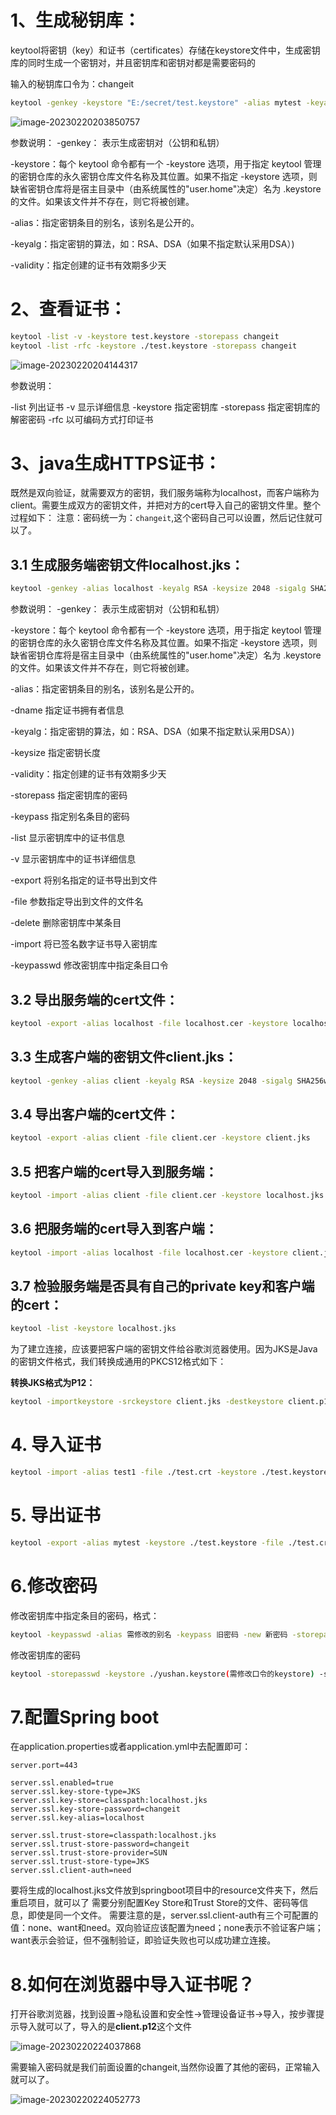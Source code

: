 # 1、生成秘钥库：

keytool将密钥（key）和证书（certificates）存储在keystore文件中，生成密钥库的同时生成一个密钥对，并且密钥库和密钥对都是需要密码的

输入的秘钥库口令为：changeit

```sh
keytool -genkey -keystore "E:/secret/test.keystore" -alias mytest -keyalg RSA -validity 365
```

![image-20230220203850757](E:\magic-book\javaee\java\https双休认证.assets\image-20230220203850757.png)

参数说明：
-genkey： 表示生成密钥对（公钥和私钥）

-keystore：每个 keytool 命令都有一个 -keystore 选项，用于指定 keytool 管理的密钥仓库的永久密钥仓库文件名称及其位置。如果不指定 -keystore 选项，则缺省密钥仓库将是宿主目录中（由系统属性的"user.home"决定）名为 .keystore 的文件。如果该文件并不存在，则它将被创建。

-alias：指定密钥条目的别名，该别名是公开的。

-keyalg：指定密钥的算法，如：RSA、DSA（如果不指定默认采用DSA）)

-validity：指定创建的证书有效期多少天

# 2、查看证书：

```sh
keytool -list -v -keystore test.keystore -storepass changeit
keytool -list -rfc -keystore ./test.keystore -storepass changeit
```

![image-20230220204144317](E:\magic-book\javaee\java\https双休认证.assets\image-20230220204144317.png)

参数说明：

-list 列出证书
-v 显示详细信息
-keystore 指定密钥库
-storepass 指定密钥库的解密密码
-rfc 以可编码方式打印证书

# 3、java生成HTTPS证书：

既然是双向验证，就需要双方的密钥，我们服务端称为localhost，而客户端称为client。需要生成双方的密钥文件，并把对方的cert导入自己的密钥文件里。整个过程如下：
注意：密码统一为：`changeit`,这个密码自己可以设置，然后记住就可以了。

## 3.1 生成服务端密钥文件localhost.jks：

```sh
keytool -genkey -alias localhost -keyalg RSA -keysize 2048 -sigalg SHA256withRSA -keystore localhost.jks -dname CN=localhost,OU=Test,O=pkslow,L=Guangzhou,C=CN -validity 731 -storepass changeit -keypass changeit
```

参数说明：
-genkey： 表示生成密钥对（公钥和私钥）

-keystore：每个 keytool 命令都有一个 -keystore 选项，用于指定 keytool 管理的密钥仓库的永久密钥仓库文件名称及其位置。如果不指定 -keystore 选项，则缺省密钥仓库将是宿主目录中（由系统属性的"user.home"决定）名为 .keystore 的文件。如果该文件并不存在，则它将被创建。

-alias：指定密钥条目的别名，该别名是公开的。

-dname 指定证书拥有者信息

-keyalg：指定密钥的算法，如：RSA、DSA（如果不指定默认采用DSA）)

-keysize 指定密钥长度

-validity：指定创建的证书有效期多少天

-storepass 指定密钥库的密码

-keypass 指定别名条目的密码

-list 显示密钥库中的证书信息

-v 显示密钥库中的证书详细信息

-export 将别名指定的证书导出到文件

-file 参数指定导出到文件的文件名

-delete 删除密钥库中某条目

-import 将已签名数字证书导入密钥库

-keypasswd 修改密钥库中指定条目口令

## 3.2 导出服务端的cert文件：

```sh
keytool -export -alias localhost -file localhost.cer -keystore localhost.jks
```

## 3.3 **生成客户端的密钥文件client.jks：**

```sh
keytool -genkey -alias client -keyalg RSA -keysize 2048 -sigalg SHA256withRSA -keystore client.jks -dname CN=client,OU=Test,O=pkslow,L=Guangzhou,C=CN -validity 731 -storepass changeit -keypass changeit
```

## 3.4 **导出客户端的cert文件：**

```sh
keytool -export -alias client -file client.cer -keystore client.jks
```

## 3.5 **把客户端的cert导入到服务端：**

```sh
keytool -import -alias client -file client.cer -keystore localhost.jks
```

## 3.6 **把服务端的cert导入到客户端：**

```sh
keytool -import -alias localhost -file localhost.cer -keystore client.jks
```

## 3.7 **检验服务端是否具有自己的private key和客户端的cert：**

```sh
keytool -list -keystore localhost.jks
```

为了建立连接，应该要把客户端的密钥文件给谷歌浏览器使用。因为JKS是Java的密钥文件格式，我们转换成通用的PKCS12格式如下：

**转换JKS格式为P12：**

```sh
keytool -importkeystore -srckeystore client.jks -destkeystore client.p12 -srcstoretype JKS -deststoretype PKCS12 -srcstorepass changeit -deststorepass changeit -srckeypass changeit -destkeypass changeit -srcalias client -destalias client -noprompt
```

# 4. 导入证书

```sh
keytool -import -alias test1 -file ./test.crt -keystore ./test.keystore -storepass changeit
```

# 5. 导出证书

```sh
keytool -export -alias mytest -keystore ./test.keystore -file ./test.crt -storepass changeit
```



# 6.修改密码

修改密钥库中指定条目的密码，格式：

```sh
keytool -keypasswd -alias 需修改的别名 -keypass 旧密码 -new 新密码 -storepass keystore密码 -keystore 所在的密钥库
```

修改密钥库的密码

```sh
keytool -storepasswd -keystore ./yushan.keystore(需修改口令的keystore) -storepass 123456(原始密码) -new yushan(新密码)
```

# 7.配置Spring boot

在application.properties或者application.yml中去配置即可：

```properties
server.port=443

server.ssl.enabled=true
server.ssl.key-store-type=JKS
server.ssl.key-store=classpath:localhost.jks
server.ssl.key-store-password=changeit
server.ssl.key-alias=localhost

server.ssl.trust-store=classpath:localhost.jks
server.ssl.trust-store-password=changeit
server.ssl.trust-store-provider=SUN
server.ssl.trust-store-type=JKS
server.ssl.client-auth=need
```

要将生成的localhost.jks文件放到springboot项目中的resource文件夹下，然后重启项目，就可以了
需要分别配置Key Store和Trust Store的文件、密码等信息，即使是同一个文件。
需要注意的是，server.ssl.client-auth有三个可配置的值：none、want和need。双向验证应该配置为need；none表示不验证客户端；want表示会验证，但不强制验证，即验证失败也可以成功建立连接。

# 8.**如何在浏览器中导入证书呢？**

打开谷歌浏览器，找到设置->隐私设置和安全性->管理设备证书->导入，按步骤提示导入就可以了，导入的是**client.p12**这个文件

![image-20230220224037868](E:\magic-book\javaee\java\https双休认证.assets\image-20230220224037868.png)

需要输入密码就是我们前面设置的changeit,当然你设置了其他的密码，正常输入就可以了。

![image-20230220224052773](E:\magic-book\javaee\java\https双休认证.assets\image-20230220224052773.png)

